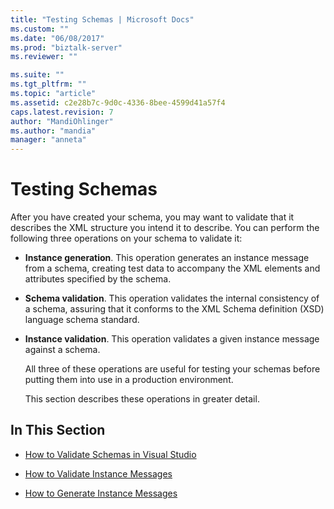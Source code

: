 ```yaml
---
title: "Testing Schemas | Microsoft Docs"
ms.custom: ""
ms.date: "06/08/2017"
ms.prod: "biztalk-server"
ms.reviewer: ""

ms.suite: ""
ms.tgt_pltfrm: ""
ms.topic: "article"
ms.assetid: c2e28b7c-9d0c-4336-8bee-4599d41a57f4
caps.latest.revision: 7
author: "MandiOhlinger"
ms.author: "mandia"
manager: "anneta"
---
```

# Testing Schemas
After you have created your schema, you may want to validate that it describes the XML structure you intend it to describe. You can perform the following three operations on your schema to validate it:  
  
- **Instance generation**. This operation generates an instance message from a schema, creating test data to accompany the XML elements and attributes specified by the schema.  
  
- **Schema validation**. This operation validates the internal consistency of a schema, assuring that it conforms to the XML Schema definition (XSD) language schema standard.  
  
- **Instance validation**. This operation validates a given instance message against a schema.  
  
  All three of these operations are useful for testing your schemas before putting them into use in a production environment.  
  
  This section describes these operations in greater detail.  
  
## In This Section  
  
-   [How to Validate Schemas in Visual Studio](../core/how-to-validate-schemas-in-visual-studio.md)  
  
-   [How to Validate Instance Messages](../core/how-to-validate-instance-messages.md)  
  
-   [How to Generate Instance Messages](../core/how-to-generate-instance-messages.md)